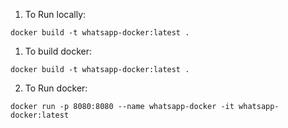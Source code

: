 1. To Run locally:
```shell
docker build -t whatsapp-docker:latest .
```


1. To build docker:

```shell
docker build -t whatsapp-docker:latest .
```

2. To Run docker:

```shell
docker run -p 8080:8080 --name whatsapp-docker -it whatsapp-docker:latest
```

